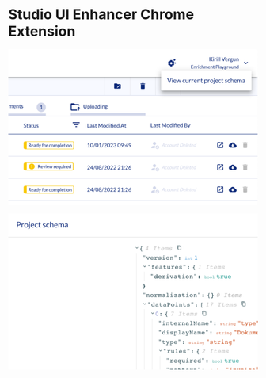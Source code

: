 # Studio UI Enhancer Chrome Extension

![](chrome-web-store/screenshot1.png)

![](chrome-web-store/screenshot2.png)
